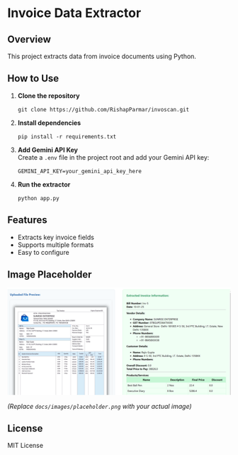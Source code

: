 # Invoice Data Extractor

## Overview
This project extracts data from invoice documents using Python.

## How to Use

1. **Clone the repository**  
   ```
   git clone https://github.com/RishapParmar/invoscan.git
   ```

2. **Install dependencies**  
   ```
   pip install -r requirements.txt
   ```

3. **Add Gemini API Key**  
   Create a `.env` file in the project root and add your Gemini API key:
   ```
   GEMINI_API_KEY=your_gemini_api_key_here
   ```

4. **Run the extractor**  
   ```
   python app.py
   ```

## Features

- Extracts key invoice fields
- Supports multiple formats
- Easy to configure

## Image Placeholder

![Project Screenshot](docs/images/placeholder.png)

*(Replace `docs/images/placeholder.png` with your actual image)*

## License

MIT License
